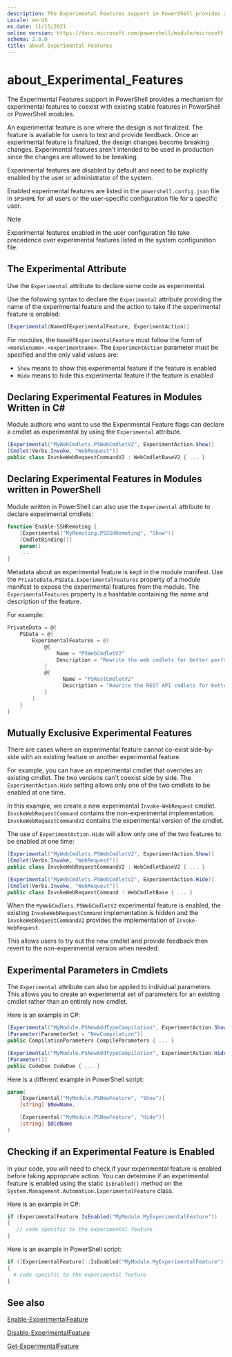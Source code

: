 ```yaml
---
description: The Experimental Features support in PowerShell provides a mechanism for experimental features to coexist with existing stable features in PowerShell or PowerShell modules.
Locale: en-US
ms.date: 11/15/2021
online version: https://docs.microsoft.com/powershell/module/microsoft.powershell.core/about/about_experimental_features?view=powershell-7.2&WT.mc_id=ps-gethelp
schema: 2.0.0
title: about Experimental Features
---
```

# about_Experimental_Features

The Experimental Features support in PowerShell provides a mechanism for
experimental features to coexist with existing stable features in PowerShell
or PowerShell modules.

An experimental feature is one where the design is not finalized. The feature
is available for users to test and provide feedback. Once an experimental
feature is finalized, the design changes become breaking changes. Experimental
features aren't intended to be used in production since the changes are
allowed to be breaking.

Experimental features are disabled by default and need to be explicitly enabled
by the user or administrator of the system.

Enabled experimental features are listed in the `powershell.config.json` file
in `$PSHOME` for all users or the user-specific configuration file for a
specific user.

> [!NOTE]
> Experimental features enabled in the user configuration file take precedence
> over experimental features listed in the system configuration file.

## The Experimental Attribute

Use the `Experimental` attribute to declare some code as experimental.

Use the following syntax to declare the `Experimental` attribute providing the
name of the experimental feature and the action to take if the experimental
feature is enabled:

```csharp
[Experimental(NameOfExperimentalFeature, ExperimentAction)]
```

For modules, the `NameOfExperimentalFeature` must follow the form of
`<modulename>.<experimentname>`. The `ExperimentAction` parameter must be
specified and the only valid values are:

- `Show` means to show this experimental feature if the feature is enabled
- `Hide` means to hide this experimental feature if the feature is enabled

## Declaring Experimental Features in Modules Written in C\#

Module authors who want to use the Experimental Feature flags can declare a
cmdlet as experimental by using the `Experimental` attribute.

```csharp
[Experimental("MyWebCmdlets.PSWebCmdletV2", ExperimentAction.Show)]
[Cmdlet(Verbs.Invoke, "WebRequest")]
public class InvokeWebRequestCommandV2 : WebCmdletBaseV2 { ... }
```

## Declaring Experimental Features in Modules written in PowerShell

Module written in PowerShell can also use the `Experimental` attribute to
declare experimental cmdlets:

```powershell
function Enable-SSHRemoting {
    [Experimental("MyRemoting.PSSSHRemoting", "Show")]
    [CmdletBinding()]
    param()
    ...
}
```

Metadata about an experimental feature is kept in the module manifest. Use the
`PrivateData.PSData.ExperimentalFeatures` property of a module manifest to
expose the experimental features from the module. The `ExperimentalFeatures`
property is a hashtable containing the name and description of the feature.

For example:

```powershell
PrivateData = @{
    PSData = @{
        ExperimentalFeatures = @(
            @{
                Name = "PSWebCmdletV2"
                Description = "Rewrite the web cmdlets for better performance"
            }
            @{
                  Name = "PSRestCmdletV2"
                  Description = "Rewrite the REST API cmdlets for better performance"
            }
        )
    }
}
```

## Mutually Exclusive Experimental Features

There are cases where an experimental feature cannot co-exist side-by-side with
an existing feature or another experimental feature.

For example, you can have an experimental cmdlet that overrides an existing
cmdlet. The two versions can't coexist side by side. The
`ExperimentAction.Hide` setting allows only one of the two cmdlets to be
enabled at one time.

In this example, we create a new experimental `Invoke-WebRequest` cmdlet.
`InvokeWebRequestCommand` contains the non-experimental implementation.
`InvokeWebRequestCommandV2` contains the experimental version of the cmdlet.

The use of `ExperimentAction.Hide` will allow only one of the two features to
be enabled at one time:

```csharp
[Experimental("MyWebCmdlets.PSWebCmdletV2", ExperimentAction.Show)]
[Cmdlet(Verbs.Invoke, "WebRequest")]
public class InvokeWebRequestCommandV2 : WebCmdletBaseV2 { ... }

[Experimental("MyWebCmdlets.PSWebCmdletV2", ExperimentAction.Hide)]
[Cmdlet(Verbs.Invoke, "WebRequest")]
public class InvokeWebRequestCommand : WebCmdletBase { ... }
```

When the `MyWebCmdlets.PSWebCmdletV2` experimental feature is enabled, the existing
`InvokeWebRequestCommand` implementation is hidden and the
`InvokeWebRequestCommandV2` provides the implementation of
`Invoke-WebRequest`.

This allows users to try out the new cmdlet and provide feedback then revert
to the non-experimental version when needed.

## Experimental Parameters in Cmdlets

The `Experimental` attribute can also be applied to individual parameters. This
allows you to create an experimental set of parameters for an existing cmdlet
rather than an entirely new cmdlet.

Here is an example in C#:

```csharp
[Experimental("MyModule.PSNewAddTypeCompilation", ExperimentAction.Show)]
[Parameter(ParameterSet = "NewCompilation")]
public CompilationParameters CompileParameters { ... }

[Experimental("MyModule.PSNewAddTypeCompilation", ExperimentAction.Hide)]
[Parameter()]
public CodeDom CodeDom { ... }
```

Here is a different example in PowerShell script:

```powershell
param(
    [Experimental("MyModule.PSNewFeature", "Show")]
    [string] $NewName,

    [Experimental("MyModule.PSNewFeature", "Hide")]
    [string] $OldName
)
```

## Checking if an Experimental Feature is Enabled

In your code, you will need to check if your experimental feature is enabled
before taking appropriate action. You can determine if an experimental feature
is enabled using the static `IsEnabled()` method on the
`System.Management.Automation.ExperimentalFeature` class.

Here is an example in C#:

```csharp
if (ExperimentalFeature.IsEnabled("MyModule.MyExperimentalFeature"))
{
   // code specific to the experimental feature
}
```

Here is an example in PowerShell script:

```powershell
if ([ExperimentalFeature]::IsEnabled("MyModule.MyExperimentalFeature"))
{
  # code specific to the experimental feature
}
```

## See also

[Enable-ExperimentalFeature](xref:Microsoft.PowerShell.Core.Enable-ExperimentalFeature)

[Disable-ExperimentalFeature](xref:Microsoft.PowerShell.Core.Disable-ExperimentalFeature)

[Get-ExperimentalFeature](xref:Microsoft.PowerShell.Core.Get-ExperimentalFeature)
